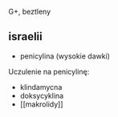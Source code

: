 G+, beztleny
## israelii
- penicylina (wysokie dawki)

Uczulenie na penicylinę:
- klindamycna
- doksycyklina
- [[makrolidy]]